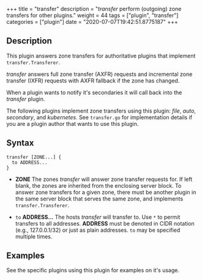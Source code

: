 +++
title = "transfer"
description = "*transfer* perform (outgoing) zone transfers for other plugins."
weight = 44
tags = ["plugin", "transfer"]
categories = ["plugin"]
date = "2020-07-07T19:42:51.8775187"
+++

## Description

This plugin answers zone transfers for authoritative plugins that implement `transfer.Transferer`.

*transfer* answers full zone transfer (AXFR) requests and incremental zone transfer (IXFR) requests
with AXFR fallback if the zone has changed.

When a plugin wants to notify it's secondaries it will call back into the *transfer* plugin.

The following plugins implement zone transfers using this plugin: *file*, *auto*, *secondary*, and
*kubernetes*. See `transfer.go` for implementation details if you are a plugin author that wants to
use this plugin.

## Syntax

~~~
transfer [ZONE...] {
  to ADDRESS...
}
~~~

 *  **ZONE** The zones *transfer* will answer zone transfer requests for. If left blank, the zones
    are inherited from the enclosing server block. To answer zone transfers for a given zone,
    there must be another plugin in the same server block that serves the same zone, and implements
    `transfer.Transferer`.

 *  `to` **ADDRESS...** The hosts *transfer* will transfer to. Use `*` to permit transfers to all
    addresses. **ADDRESS** must be denoted in CIDR notation (e.g., 127.0.0.1/32) or just as plain
    addresses. `to` may be specified multiple times.

## Examples

See the specific plugins using this plugin for examples on it's usage.
